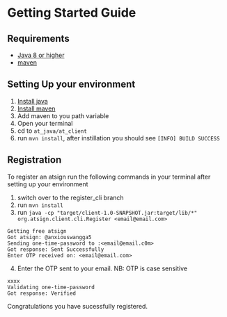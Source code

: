 # Getting Started Guide



## Requirements

* [Java 8 or higher](https://www.java.com/en/download/)
* [maven](https://maven.apache.org/download.cgi)

## Setting Up your environment

1. [Install java](https://www.java.com/en/download/help/download_options.html)
2. [Install maven](https://maven.apache.org/install.html)
3. Add maven to you path variable
4. Open your terminal 
5. cd to `at_java/at_client`
6. run `mvn install`, after instillation you should see `[INFO] BUILD SUCCESS`

## Registration

To register an atsign run the following commands in your terminal after setting up your environment

1. switch over to the register_cli branch
2. run `mvn install`
3. run `java -cp "target/client-1.0-SNAPSHOT.jar:target/lib/*" org.atsign.client.cli.Register <email@email.com>`

```
Getting free atsign
Got atsign: @anxiouswangga5
Sending one-time-password to :<email@email.c0m>
Got response: Sent Successfully
Enter OTP received on: <email@email.com>
```
4. Enter the OTP sent to your email. NB: OTP is case sensitive
```
xxxx
Validating one-time-password
Got response: Verified
```
Congratulations you have sucessfully registered.
